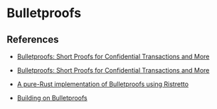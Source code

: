 # Bulletproofs



## References

- [Bulletproofs: Short Proofs for Confidential Transactions and More](https://crypto.stanford.edu/bulletproofs/#:~:text=Bulletproofs%20are%20short%20non%2Dinteractive,anything%20else%20about%20the%20number.)

- [Bulletproofs: Short Proofs for Confidential Transactions and More](https://eprint.iacr.org/2017/1066.pdf)

- [A pure-Rust implementation of Bulletproofs using Ristretto](https://github.com/dalek-cryptography/bulletproofs)

- [Building on Bulletproofs](https://cathieyun.medium.com/building-on-bulletproofs-2faa58af0ba8)

